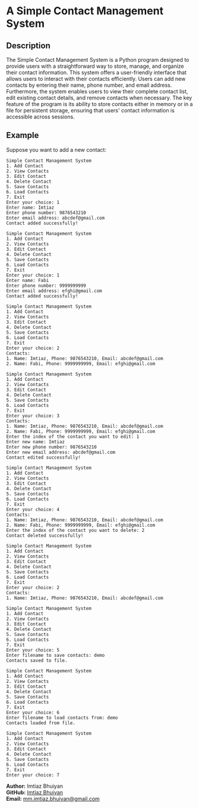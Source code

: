 # A Simple Contact Management System

## Description

The Simple Contact Management System is a Python program designed to provide users with a straightforward way to store, manage, and organize their contact information. This system offers a user-friendly interface that allows users to interact with their contacts efficiently. Users can add new contacts by entering their name, phone number, and email address. Furthermore, the system enables users to view their complete contact list, edit existing contact details, and remove contacts when necessary. The key feature of the program is its ability to store contacts either in memory or in a file for persistent storage, ensuring that users' contact information is accessible across sessions.


## Example

Suppose you want to add a new contact:

```
Simple Contact Management System
1. Add Contact
2. View Contacts
3. Edit Contact
4. Delete Contact
5. Save Contacts
6. Load Contacts
7. Exit
Enter your choice: 1
Enter name: Imtiaz
Enter phone number: 9876543210
Enter email address: abcdef@gmail.com
Contact added successfully!

Simple Contact Management System
1. Add Contact
2. View Contacts
3. Edit Contact
4. Delete Contact
5. Save Contacts
6. Load Contacts
7. Exit
Enter your choice: 1
Enter name: Fabi
Enter phone number: 9999999999
Enter email address: efghi@gmail.com
Contact added successfully!

Simple Contact Management System
1. Add Contact
2. View Contacts
3. Edit Contact
4. Delete Contact
5. Save Contacts
6. Load Contacts
7. Exit
Enter your choice: 2
Contacts:
1. Name: Imtiaz, Phone: 9876543210, Email: abcdef@gmail.com
2. Name: Fabi, Phone: 9999999999, Email: efghi@gmail.com

Simple Contact Management System
1. Add Contact
2. View Contacts
3. Edit Contact
4. Delete Contact
5. Save Contacts
6. Load Contacts
7. Exit
Enter your choice: 3
Contacts:
1. Name: Imtiaz, Phone: 9876543210, Email: abcdef@gmail.com
2. Name: Fabi, Phone: 9999999999, Email: efghi@gmail.com
Enter the index of the contact you want to edit: 1
Enter new name: Imtiaz
Enter new phone number: 9876543210
Enter new email address: abcdef@gmail.com
Contact edited successfully!

Simple Contact Management System
1. Add Contact
2. View Contacts
3. Edit Contact
4. Delete Contact
5. Save Contacts
6. Load Contacts
7. Exit
Enter your choice: 4
Contacts:
1. Name: Imtiaz, Phone: 9876543210, Email: abcdef@gmail.com
2. Name: Fabi, Phone: 9999999999, Email: efghi@gmail.com
Enter the index of the contact you want to delete: 2
Contact deleted successfully!

Simple Contact Management System
1. Add Contact
2. View Contacts
3. Edit Contact
4. Delete Contact
5. Save Contacts
6. Load Contacts
7. Exit
Enter your choice: 2
Contacts:
1. Name: Imtiaz, Phone: 9876543210, Email: abcdef@gmail.com

Simple Contact Management System
1. Add Contact
2. View Contacts
3. Edit Contact
4. Delete Contact
5. Save Contacts
6. Load Contacts
7. Exit
Enter your choice: 5
Enter filename to save contacts: demo
Contacts saved to file.

Simple Contact Management System
1. Add Contact
2. View Contacts
3. Edit Contact
4. Delete Contact
5. Save Contacts
6. Load Contacts
7. Exit
Enter your choice: 6
Enter filename to load contacts from: demo
Contacts loaded from file.

Simple Contact Management System
1. Add Contact
2. View Contacts
3. Edit Contact
4. Delete Contact
5. Save Contacts
6. Load Contacts
7. Exit
Enter your choice: 7
```

**Author:** Imtiaz Bhuiyan<br>
**GitHub:** [Imtiaz Bhuiyan](https://github.com/imtiazzzz)  
**Email:** mm.imtiaz.bhuiyan@gmail.com  
